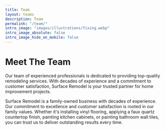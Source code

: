 ```yaml
---
title: Team
layout: teams
description: Team
permalink: "/team/"
intro_image: "images/illustrations/fixing.webp"
intro_image_absolute: false
intro_image_hide_on_mobile: false
---
```


# Meet The Team

Our team of experienced professionals is dedicated to providing top-quality remodeling services. With decades of experience and a commitment to customer satisfaction, Surface Remodel is your trusted partner for home improvement projects.

Surface Remodel is a family-owned business with decades of experience. Our commitment to excellence and customer satisfaction is rooted in our family values. Whether it's installing vinyl flooring, applying a faux quartz countertop finish, painting kitchen cabinets, or painting bathroom wall tiles, you can trust us to deliver outstanding results every time.
